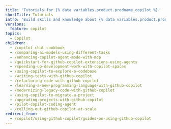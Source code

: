 ```yaml
---
title: 'Tutorials for {% data variables.product.prodname_copilot %}'
shortTitle: Tutorials
intro: 'Build skills and knowledge about {% data variables.product.prodname_copilot %} through examples and hands-on activities.'
versions:
  feature: copilot
topics:
  - Copilot
children:
  - /copilot-chat-cookbook
  - /comparing-ai-models-using-different-tasks
  - /enhancing-copilot-agent-mode-with-mcp
  - /quickstart-for-github-copilot-extensions-using-agents
  - /speeding-up-development-work-with-copilot-spaces
  - /using-copilot-to-explore-a-codebase
  - /writing-tests-with-github-copilot
  - /refactoring-code-with-github-copilot
  - /learning-a-new-programming-language-with-github-copilot
  - /modernizing-legacy-code-with-github-copilot
  - /using-copilot-to-migrate-a-project
  - /upgrading-projects-with-github-copilot
  - /pilot-copilot-coding-agent
  - /rolling-out-github-copilot-at-scale
redirect_from:
  - /copilot/using-github-copilot/guides-on-using-github-copilot
---
```


